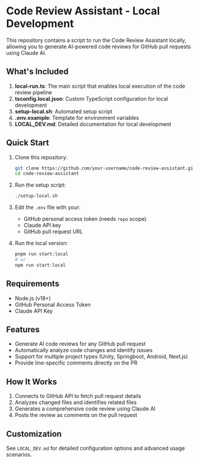 # Code Review Assistant - Local Development

This repository contains a script to run the Code Review Assistant locally, allowing you to generate AI-powered code reviews for GitHub pull requests using Claude AI.

## What's Included

1. **local-run.ts**: The main script that enables local execution of the code review pipeline
2. **tsconfig.local.json**: Custom TypeScript configuration for local development
3. **setup-local.sh**: Automated setup script
4. **.env.example**: Template for environment variables
5. **LOCAL_DEV.md**: Detailed documentation for local development

## Quick Start

1. Clone this repository:
   ```bash
   git clone https://github.com/your-username/code-review-assistant.git
   cd code-review-assistant
   ```

2. Run the setup script:
   ```bash
   ./setup-local.sh
   ```

3. Edit the `.env` file with your:
   - GitHub personal access token (needs `repo` scope)
   - Claude API key
   - GitHub pull request URL

4. Run the local version:
   ```bash
   pnpm run start:local
   # or
   npm run start:local
   ```

## Requirements

- Node.js (v18+)
- GitHub Personal Access Token
- Claude API Key

## Features

- Generate AI code reviews for any GitHub pull request
- Automatically analyze code changes and identify issues
- Support for multiple project types (Unity, Springboot, Android, Next.js)
- Provide line-specific comments directly on the PR

## How It Works

1. Connects to GitHub API to fetch pull request details
2. Analyzes changed files and identifies related files
3. Generates a comprehensive code review using Claude AI
4. Posts the review as comments on the pull request

## Customization

See `LOCAL_DEV.md` for detailed configuration options and advanced usage scenarios.